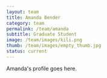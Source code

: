 ```yaml
---
layout: team
title: Amanda Bender
category: team
permalink: /team/amanda
subtitle: Graduate Student
image: /team/images/kili.png
thumb: /team/images/empty_thumb.jpg
status: current
---
```


Amanda's profile goes here.